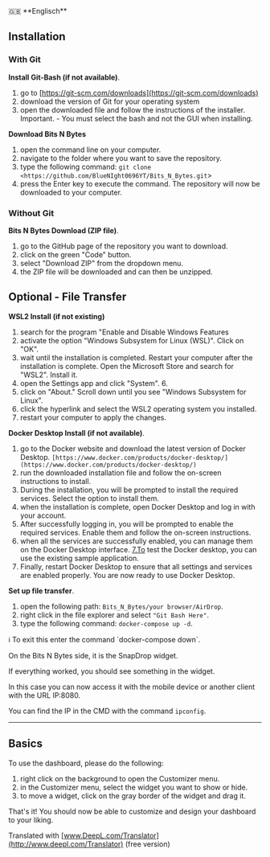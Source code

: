 <aside>
🇬🇧 **Englisch**

## Installation

### With Git

**Install Git-Bash (if not available)**.

1. go to [https://git-scm.com/downloads](https://git-scm.com/downloads)
2. download the version of Git for your operating system
3. open the downloaded file and follow the instructions of the installer.
Important. - You must select the bash and not the GUI when installing.

**Download Bits N Bytes**

1. open the command line on your computer.
2. navigate to the folder where you want to save the repository.
3. type the following command: `git clone <https://github.com/BlueNIght0696YT/Bits_N_Bytes.git`>
4. press the Enter key to execute the command. The repository will now be downloaded to your computer.

### Without Git

**Bits N Bytes Download (ZIP file)**.

1. go to the GitHub page of the repository you want to download.
2. click on the green "Code" button.
3. select "Download ZIP" from the dropdown menu.
4. the ZIP file will be downloaded and can then be unzipped.

## Optional - File Transfer

**WSL2 Install (if not existing)**

1. search for the program "Enable and Disable Windows Features
2. activate the option "Windows Subsystem for Linux (WSL)". Click on "OK".
3. wait until the installation is completed. Restart your computer after the installation is complete.
Open the Microsoft Store and search for "WSL2". Install it.
4. open the Settings app and click "System". 6.
5. click on "About." Scroll down until you see "Windows Subsystem for Linux".
6. click the hyperlink and select the WSL2 operating system you installed.
7. restart your computer to apply the changes.

**Docker Desktop Install (if not available)**.

1. go to the Docker website and download the latest version of Docker Desktop. `[https://www.docker.com/products/docker-desktop/](https://www.docker.com/products/docker-desktop/)`
2. run the downloaded installation file and follow the on-screen instructions to install.
3. During the installation, you will be prompted to install the required services. Select the option to install them.
4. when the installation is complete, open Docker Desktop and log in with your account.
5. After successfully logging in, you will be prompted to enable the required services. Enable them and follow the on-screen instructions.
6. when all the services are successfully enabled, you can manage them on the Docker Desktop interface.
[7.To](http://7.to/) test the Docker desktop, you can use the existing sample application.
7. Finally, restart Docker Desktop to ensure that all settings and services are enabled properly. You are now ready to use Docker Desktop.

**Set up file transfer**.

1. open the following path: `Bits_N_Bytes/your browser/AirDrop`.
2. right click in the file explorer and select `"Git Bash Here"`.
3. type the following command: `docker-compose up -d`.

<aside>
ℹ️ To exit this enter the command `docker-compose down`.

</aside>

On the Bits N Bytes side, it is the SnapDrop widget.

If everything worked, you should see something in the widget.

In this case you can now access it with the mobile device or another client with the URL IP:8080.

You can find the IP in the CMD with the command `ipconfig`.

---

## Basics

To use the dashboard, please do the following:

1. right click on the background to open the Customizer menu.
2. in the Customizer menu, select the widget you want to show or hide.
3. to move a widget, click on the gray border of the widget and drag it.

That's it! You should now be able to customize and design your dashboard to your liking.

Translated with [www.DeepL.com/Translator](http://www.deepl.com/Translator) (free version)

</aside>
